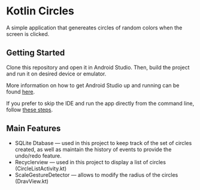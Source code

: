 # Kotlin Circles
A simple application that genereates circles of random colors when the screen is clicked.
## Getting Started
Clone this repository and open it in Android Studio. Then, build the project and run it on desired device or emulator.

More information on how to get Android Studio up and running can be found [here](https://developer.android.com/training/basics/firstapp/running-app).

If you prefer to skip the IDE and run the app directly from the command line, follow [these steps](https://developer.android.com/studio/build/building-cmdline).

## Main Features
* SQLite Dtabase &mdash; used in this project to keep track of the set of circles created, as well as maintain the history of events to provide the undo/redo feature.
* Recyclerview &mdash; used in this project to display a list of circles (CircleListActivity.kt)
* ScaleGestureDetector &mdash; allows to modify the radius of the circles (DravView.kt)  